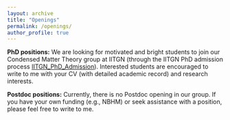 ```yaml
---
layout: archive
title: "Openings"
permalink: /openings/
author_profile: true
---
```


<!-- **Junior Research Fellow (JRF) position:** We currently have an opening for a *Junior Research Fellow (JRF)* position funded by the Anusandhan National Research Foundation (ANRF). The position is initially for one year, with the possibility of further extensions. The candidate may also be considered for a PhD position in our group, subject to successfully clearing the institute's PhD admission process.

Interested students are encouraged to apply here:  <a href="
https://drive.google.com/file/d/18eM4sSABOqRDx81xcxoFSIslb-FNKawk/view?usp=drive_link"> adJRF</a> (**Deadline – August 3, 2025**). -->

**PhD positions:** We are looking for motivated and bright students to join our Condensed Matter Theory group at IITGN (through the IITGN PhD admission process <a href="https://iitgn.ac.in/admissions/phd"> IITGN_PhD_Admission</a>). Interested students are encouraged to write to me with your CV (with detailed academic record) and research interests.

**Postdoc positions:** Currently, there is no Postdoc opening in our group. If you have your own funding (e.g., NBHM) or seek assistance with a position, please feel free to write to me.
